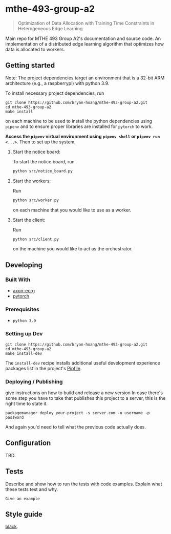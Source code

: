 # mthe-493-group-a2

> Optimization of Data Allocation with Training Time Constraints in Heterogeneous Edge Learning

Main repo for MTHE 493 Group A2's documentation and source code. An implementation of a distributed edge learning algorithm that optimizes how data is allocated to workers.

## Getting started

Note: The project dependencies target an environment that is a 32-bit ARM architecture (e.g., a raspberrypi) with python 3.9.

To install necessary project dependencies, run

```shell
git clone https://github.com/bryan-hoang/mthe-493-group-a2.git
cd mthe-493-group-a2
make install
```

on each machine to be used to install the python dependencies using `pipenv` and to ensure proper libraries are installed for `pytorch` to work.

**Access the `pipenv` virtual environment using `pipenv shell` or `pipenv run <...>`**. Then to set up the system,

1. Start the notice board:

   To start the notice board, run

   ```sh
   python src/notice_board.py
   ```

1. Start the workers:

   Run

   ```sh
   python src/worker.py
   ```

   on each machine that you would like to use as a worker.

1. Start the client:

   Run

   ```sh
   python src/client.py
   ```

   on the machine you would like to act as the orchestrator.

## Developing

### Built With

- [axon-ecrg](https://github.com/DuncanMays/axon-ECRG)
- [pytorch](https://github.com/pytorch/pytorch)

### Prerequisites

- `python 3.9`

### Setting up Dev

```shell
git clone https://github.com/bryan-hoang/mthe-493-group-a2.git
cd mthe-493-group-a2
make install-dev
```

The `install-dev` recipe installs additional useful development experience packages list in the project's [Pipfile](Pipfile).

### Deploying / Publishing

<!-- TODO(bryan-hoang): Not sure if/how we're planning on improving this part of the orkflow. -->

give instructions on how to build and release a new version
In case there's some step you have to take that publishes this project to a
server, this is the right time to state it.

```shell
packagemanager deploy your-project -s server.com -u username -p password
```

And again you'd need to tell what the previous code actually does.

## Configuration

<!-- TODO(bryan-hoang): To alter test parameters. -->

TBD.

## Tests

Describe and show how to run the tests with code examples.
Explain what these tests test and why.

```shell
Give an example
```

## Style guide

[black](https://github.com/psf/black).
